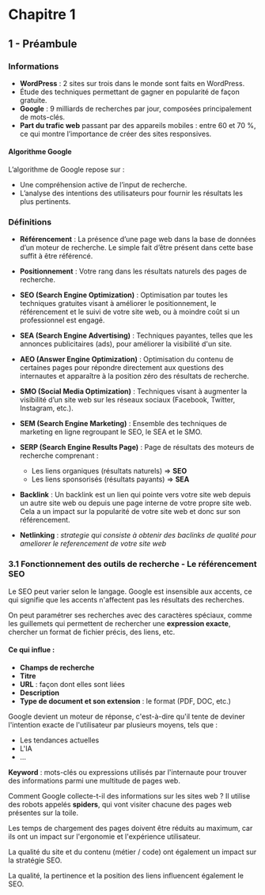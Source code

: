 # Chapitre 1

## 1 - Préambule

### Informations

- **WordPress** : 2 sites sur trois dans le monde sont faits en WordPress.
- Étude des techniques permettant de gagner en popularité de façon gratuite.
- **Google** : 9 milliards de recherches par jour, composées principalement de mots-clés.
- **Part du trafic web** passant par des appareils mobiles : entre 60 et 70 %, ce qui montre l’importance de créer des sites responsives.

#### Algorithme Google

L’algorithme de Google repose sur :
- Une compréhension active de l’input de recherche.
- L’analyse des intentions des utilisateurs pour fournir les résultats les plus pertinents.

### Définitions

- **Référencement** : La présence d’une page web dans la base de données d’un moteur de recherche. Le simple fait d’être présent dans cette base suffit à être référencé.

- **Positionnement** : Votre rang dans les résultats naturels des pages de recherche.

- **SEO (Search Engine Optimization)** : Optimisation par toutes les techniques gratuites visant à améliorer le positionnement, le référencement et le suivi de votre site web, ou à moindre coût si un professionnel est engagé.

- **SEA (Search Engine Advertising)** : Techniques payantes, telles que les annonces publicitaires (ads), pour améliorer la visibilité d'un site.

- **AEO (Answer Engine Optimization)** : Optimisation du contenu de certaines pages pour répondre directement aux questions des internautes et apparaître à la position zéro des résultats de recherche.

- **SMO (Social Media Optimization)** : Techniques visant à augmenter la visibilité d’un site web sur les réseaux sociaux (Facebook, Twitter, Instagram, etc.).

- **SEM (Search Engine Marketing)** : Ensemble des techniques de marketing en ligne regroupant le SEO, le SEA et le SMO.

- **SERP (Search Engine Results Page)** : Page de résultats des moteurs de recherche comprenant :
  - Les liens organiques (résultats naturels) => **SEO**
  - Les liens sponsorisés (résultats payants) => **SEA**

- **Backlink** : Un backlink est un lien qui pointe vers votre site web depuis un autre site web ou depuis une page interne de votre propre site web. Cela a un impact sur la popularité de votre site web et donc sur son référencement.

- **Netlinking** : _strategie qui consiste à obtenir des baclinks de qualité pour ameliorer le referencement de votre site web_


### 3.1 Fonctionnement des outils de recherche - Le référencement SEO

Le SEO peut varier selon le langage. Google est insensible aux accents, ce qui signifie que les accents n'affectent pas les résultats des recherches.

On peut paramétrer ses recherches avec des caractères spéciaux, comme les guillemets qui permettent de rechercher une **expression exacte**, chercher un format de fichier précis, des liens, etc.

#### Ce qui influe :
- **Champs de recherche**
- **Titre**
- **URL** : façon dont elles sont liées
- **Description**
- **Type de document et son extension** : le format (PDF, DOC, etc.)

Google devient un moteur de réponse, c'est-à-dire qu'il tente de deviner l'intention exacte de l'utilisateur par plusieurs moyens, tels que :

- Les tendances actuelles
- L'IA
- ...

**Keyword** : mots-clés ou expressions utilisés par l'internaute pour trouver des informations parmi une multitude de pages web.

Comment Google collecte-t-il des informations sur les sites web ? Il utilise des robots appelés **spiders**, qui vont visiter chacune des pages web présentes sur la toile.

Les temps de chargement des pages doivent être réduits au maximum, car ils ont un impact sur l'ergonomie et l'expérience utilisateur.

La qualité du site et du contenu (métier / code) ont également un impact sur la stratégie SEO.

La qualité, la pertinence et la position des liens influencent également le SEO.



